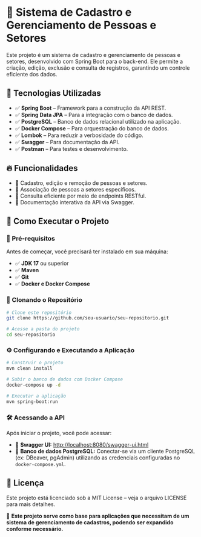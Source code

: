 # 📌 Sistema de Cadastro e Gerenciamento de Pessoas e Setores

Este projeto é um sistema de cadastro e gerenciamento de pessoas e setores, desenvolvido com Spring Boot para o back-end. Ele permite a criação, edição, exclusão e consulta de registros, garantindo um controle eficiente dos dados.

## 🚀 Tecnologias Utilizadas

- ✅ **Spring Boot** – Framework para a construção da API REST.
- ✅ **Spring Data JPA** – Para a integração com o banco de dados.
- ✅ **PostgreSQL** – Banco de dados relacional utilizado na aplicação.
- ✅ **Docker Compose** – Para orquestração do banco de dados.
- ✅ **Lombok** – Para reduzir a verbosidade do código.
- ✅ **Swagger** – Para documentação da API.
- ✅ **Postman** – Para testes e desenvolvimento.

## 🔥 Funcionalidades

- 🔹 Cadastro, edição e remoção de pessoas e setores.
- 🔹 Associação de pessoas a setores específicos.
- 🔹 Consulta eficiente por meio de endpoints RESTful.
- 🔹 Documentação interativa da API via Swagger.

## 📂 Como Executar o Projeto

### 📌 Pré-requisitos
Antes de começar, você precisará ter instalado em sua máquina:

- ✅ **JDK 17** ou superior
- ✅ **Maven**
- ✅ **Git**
- ✅ **Docker e Docker Compose**

### 🚀 Clonando o Repositório

```sh
# Clone este repositório
git clone https://github.com/seu-usuario/seu-repositorio.git

# Acesse a pasta do projeto
cd seu-repositorio
```

### ⚙️ Configurando e Executando a Aplicação

```sh
# Construir o projeto
mvn clean install

# Subir o banco de dados com Docker Compose
docker-compose up -d

# Executar a aplicação
mvn spring-boot:run
```

### 🛠 Acessando a API

Após iniciar o projeto, você pode acessar:

- 🔹 **Swagger UI:** [http://localhost:8080/swagger-ui.html](http://localhost:8080/swagger-ui.html)
- 🔹 **Banco de dados PostgreSQL:** Conectar-se via um cliente PostgreSQL (ex: DBeaver, pgAdmin) utilizando as credenciais configuradas no `docker-compose.yml`.

## 📜 Licença

Este projeto está licenciado sob a MIT License – veja o arquivo LICENSE para mais detalhes.

🚀 **Este projeto serve como base para aplicações que necessitam de um sistema de gerenciamento de cadastros, podendo ser expandido conforme necessário.**

